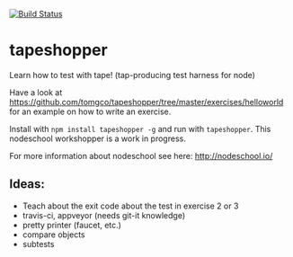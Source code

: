 [![Build Status](https://travis-ci.org/tomgco/tapeshopper.svg?branch=master)](https://travis-ci.org/tomgco/tapeshopper)

# tapeshopper
Learn how to test with tape! (tap-producing test harness for node)

Have a look at https://github.com/tomgco/tapeshopper/tree/master/exercises/helloworld for an example on how to write an exercise.

Install with `npm install tapeshopper -g` and run with `tapeshopper`.
This nodeschool workshopper is a work in progress.

For more information about nodeschool see here: http://nodeschool.io/

## Ideas:
- Teach about the exit code about the test in exercise 2 or 3
- travis-ci, appveyor (needs git-it knowledge)
- pretty printer (faucet, etc.)
- compare objects
- subtests
